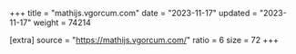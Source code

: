 +++
title = "mathijs.vgorcum.com"
date = "2023-11-17"
updated = "2023-11-17"
weight = 74214

[extra]
source = "https://mathijs.vgorcum.com/"
ratio = 6
size = 72
+++
